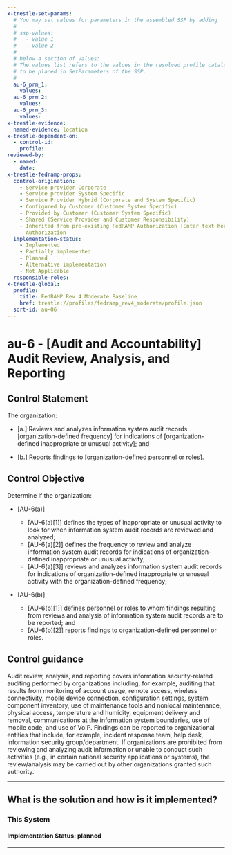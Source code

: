 ```yaml
---
x-trestle-set-params:
  # You may set values for parameters in the assembled SSP by adding
  #
  # ssp-values:
  #   - value 1
  #   - value 2
  #
  # below a section of values:
  # The values list refers to the values in the resolved profile catalog, and the ssp-values represent new values
  # to be placed in SetParameters of the SSP.
  #
  au-6_prm_1:
    values:
  au-6_prm_2:
    values:
  au-6_prm_3:
    values:
x-trestle-evidence:
  named-evidence: location
x-trestle-dependent-on:
  - control-id:
    profile:
reviewed-by:
  - named:
    date:
x-trestle-fedramp-props:
  control-origination:
    - Service provider Corporate
    - Service provider System Specific
    - Service Provider Hybrid (Corporate and System Specific)
    - Configured by Customer (Customer System Specific)
    - Provided by Customer (Customer System Specific)
    - Shared (Service Provider and Customer Responsibility)
    - Inherited from pre-existing FedRAMP Authorization [Enter text here], Date of
      Authorization
  implementation-status:
    - Implemented
    - Partially implemented
    - Planned
    - Alternative implementation
    - Not Applicable
  responsible-roles:
x-trestle-global:
  profile:
    title: FedRAMP Rev 4 Moderate Baseline
    href: trestle://profiles/fedramp_rev4_moderate/profile.json
  sort-id: au-06
---
```


# au-6 - \[Audit and Accountability\] Audit Review, Analysis, and Reporting

## Control Statement

The organization:

- \[a.\] Reviews and analyzes information system audit records [organization-defined frequency] for indications of [organization-defined inappropriate or unusual activity]; and

- \[b.\] Reports findings to [organization-defined personnel or roles].

## Control Objective

Determine if the organization:

- \[AU-6(a)\]

  - \[AU-6(a)[1]\] defines the types of inappropriate or unusual activity to look for when information system audit records are reviewed and analyzed;
  - \[AU-6(a)[2]\] defines the frequency to review and analyze information system audit records for indications of organization-defined inappropriate or unusual activity;
  - \[AU-6(a)[3]\] reviews and analyzes information system audit records for indications of organization-defined inappropriate or unusual activity with the organization-defined frequency;

- \[AU-6(b)\]

  - \[AU-6(b)[1]\] defines personnel or roles to whom findings resulting from reviews and analysis of information system audit records are to be reported; and
  - \[AU-6(b)[2]\] reports findings to organization-defined personnel or roles.

## Control guidance

Audit review, analysis, and reporting covers information security-related auditing performed by organizations including, for example, auditing that results from monitoring of account usage, remote access, wireless connectivity, mobile device connection, configuration settings, system component inventory, use of maintenance tools and nonlocal maintenance, physical access, temperature and humidity, equipment delivery and removal, communications at the information system boundaries, use of mobile code, and use of VoIP. Findings can be reported to organizational entities that include, for example, incident response team, help desk, information security group/department. If organizations are prohibited from reviewing and analyzing audit information or unable to conduct such activities (e.g., in certain national security applications or systems), the review/analysis may be carried out by other organizations granted such authority.

______________________________________________________________________

## What is the solution and how is it implemented?

<!-- For implementation status enter one of: implemented, partial, planned, alternative, not-applicable -->

<!-- Note that the list of rules under ### Rules: is read-only and changes will not be captured after assembly to JSON -->

### This System

<!-- Add implementation prose for the main This System component for control: au-6 -->

#### Implementation Status: planned

______________________________________________________________________
